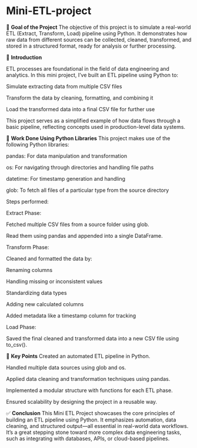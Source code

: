 # Mini-ETL-project


🎯 **Goal of the Project**
The objective of this project is to simulate a real-world ETL (Extract, Transform, Load) pipeline using Python. It demonstrates how raw data from different sources can be collected, cleaned, transformed, and stored in a structured format, ready for analysis or further processing.


📌 **Introduction**


ETL processes are foundational in the field of data engineering and analytics. In this mini project, I’ve built an ETL pipeline using Python to:

Simulate extracting data from multiple CSV files

Transform the data by cleaning, formatting, and combining it

Load the transformed data into a final CSV file for further use

This project serves as a simplified example of how data flows through a basic pipeline, reflecting concepts used in production-level data systems.




🔧 **Work Done Using Python Libraries**
This project makes use of the following Python libraries:

pandas: For data manipulation and transformation

os: For navigating through directories and handling file paths

datetime: For timestamp generation and handling

glob: To fetch all files of a particular type from the source directory

Steps performed:

Extract Phase:

  Fetched multiple CSV files from a source folder using glob.

  Read them using pandas and appended into a single DataFrame.

Transform Phase:

  Cleaned and formatted the data by:

  Renaming columns

  Handling missing or inconsistent values

  Standardizing data types

  Adding new calculated columns

  Added metadata like a timestamp column for tracking

Load Phase:

  Saved the final cleaned and transformed data into a new CSV file using to_csv().



📍 **Key Points**
  Created an automated ETL pipeline in Python.

  Handled multiple data sources using glob and os.

  Applied data cleaning and transformation techniques using pandas.

  Implemented a modular structure with functions for each ETL phase.

  Ensured scalability by designing the project in a reusable way.


✅ **Conclusion**
This Mini ETL Project showcases the core principles of building an ETL pipeline using Python. It emphasizes automation, data cleaning, and structured output—all essential in real-world data workflows. It’s a great stepping stone toward more complex data engineering tasks, such as integrating with databases, APIs, or cloud-based pipelines.









